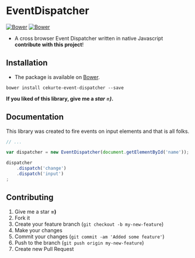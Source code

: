 # EventDispatcher

[![Bower](https://img.shields.io/bower/v/cekurte-event-dispatcher.svg?style=square)](https://github.com/cekurte/javascript-event-dispatcher)
[![Bower](https://img.shields.io/bower/l/cekurte-event-dispatcher.svg?style=square)](https://github.com/cekurte/javascript-event-dispatcher)

- A cross browser Event Dispatcher written in native Javascript **contribute with this project**!

## Installation

- The package is available on [Bower](http://bower.io/).

```shell
bower install cekurte-event-dispatcher --save
```

**If you liked of this library, give me a *star =)*.**

## Documentation

This library was created to fire events on input elements and that is all folks.

```javascript
// ...

var dispatcher = new EventDispatcher(document.getElementById('name'));

dispatcher
    .dispatch('change')
    .dispatch('input')
;
```

Contributing
------------

1. Give me a star **=)**
1. Fork it
2. Create your feature branch (`git checkout -b my-new-feature`)
3. Make your changes
4. Commit your changes (`git commit -am 'Added some feature'`)
5. Push to the branch (`git push origin my-new-feature`)
6. Create new Pull Request
